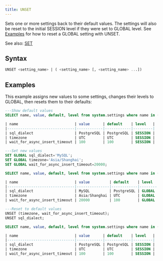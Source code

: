 ```yaml
---
title: UNSET
---
```


Sets one or more settings back to their default values. The settings will also be reset to the initial SESSION level if they were set to GLOBAL level. See [Examples](#examples) for how to reset a GLOBAL setting with UNSET.

See also: [SET](set-global.md)

## Syntax

```sql
UNSET <setting_name> | ( <setting_name> [, <setting_name> ...])
```

## Examples

This example assigns new values to some settings, changes their levels to GLOBAL, then resets them to their defaults:

```sql
---Show default values
SELECT name, value, default, level from system.settings where name in ('sql_dialect', 'timezone', 'wait_for_async_insert_timeout');

| name                          | value      | default    | level   |
|-------------------------------|------------|------------|---------|
| sql_dialect                   | PostgreSQL | PostgreSQL | SESSION |
| timezone                      | UTC        | UTC        | SESSION |
| wait_for_async_insert_timeout | 100        | 100        | SESSION |

---Set new values
SET GLOBAL sql_dialect='MySQL';
SET GLOBAL timezone='Asia/Shanghai';
SET GLOBAL wait_for_async_insert_timeout=20000;

SELECT name, value, default, level from system.settings where name in ('sql_dialect', 'timezone', 'wait_for_async_insert_timeout');

| name                          | value         | default    | level  |
|-------------------------------|---------------|------------|--------|
| sql_dialect                   | MySQL         | PostgreSQL | GLOBAL |
| timezone                      | Asia/Shanghai | UTC        | GLOBAL |
| wait_for_async_insert_timeout | 20000         | 100        | GLOBAL |

---Reset to default values
UNSET (timezone, wait_for_async_insert_timeout);
UNSET sql_dialect;

SELECT name, value, default, level from system.settings where name in ('sql_dialect', 'timezone', 'wait_for_async_insert_timeout');

| name                          | value      | default    | level   |
|-------------------------------|------------|------------|---------|
| sql_dialect                   | PostgreSQL | PostgreSQL | SESSION |
| timezone                      | UTC        | UTC        | SESSION |
| wait_for_async_insert_timeout | 100        | 100        | SESSION |
```